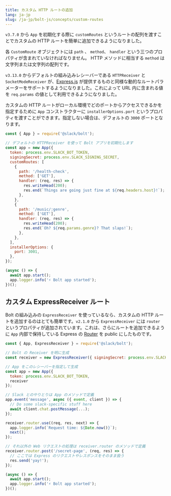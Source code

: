 ```yaml
---
title: カスタム HTTP ルートの追加
lang: ja-jp
slug: /ja-jp/bolt-js/concepts/custom-routes
---
```


`v3.7.0` から `App` を初期化する際に `customRoutes` というルートの配列を渡すことでカスタムの HTTP ルートを簡単に追加できるようになりました。

各 `CustomRoute` オブジェクトには `path` 、 `method`、 `handler` という三つのプロパティが含まれていなければなりません。 HTTP メソッドに相当する `method` は文字列または文字列の配列です。

`v3.13.0` からデフォルトの組み込みレシーバーである `HTTPReceiver` と `SocketModeReceiver` が、[Express.js](https://expressjs.com/en/guide/routing.html#route-parameters) が提供するものと同様な動的なルートパラメーターをサポートするようになりました。これによって URL 内に含まれる値を `req.params` の値として利用できるようになりました。

カスタムの HTTP ルートがローカル環境でどのポートからアクセスできるかを指定するために `App` コンストラクターに `installerOptions.port` というプロパティを渡すことができます。指定しない場合は、デフォルトの `3000` ポートとなります。

```javascript
const { App } = require('@slack/bolt');

// デフォルトの HTTPReceiver を使って Bolt アプリを初期化します
const app = new App({
  token: process.env.SLACK_BOT_TOKEN,
  signingSecret: process.env.SLACK_SIGNING_SECRET,
  customRoutes: [
    {
      path: '/health-check',
      method: ['GET'],
      handler: (req, res) => {
        res.writeHead(200);
        res.end(`Things are going just fine at ${req.headers.host}!`);
      },
    },
    {
      path: '/music/:genre',
      method: ['GET'],
      handler: (req, res) => {
        res.writeHead(200);
        res.end(`Oh? ${req.params.genre}? That slaps!`);
      },
    },
  ],
  installerOptions: {
    port: 3001,
  },
});

(async () => {
  await app.start();
  app.logger.info('⚡️ Bolt app started');
})();
```

## カスタム ExpressReceiver ルート

Bolt の組み込みの `ExpressReceiver` を使っているなら、カスタムの HTTP ルートを追加するのはとても簡単です。`v2.1.0` から `ExpressReceiver` には `router` というプロパティが追加されています。これは、さらにルートを追加できるように `App` 内部で保持している Express の [Router](http://expressjs.com/en/4x/api.html#router) を public にしたものです。

```javascript
const { App, ExpressReceiver } = require('@slack/bolt');

// Bolt の Receiver を明に生成
const receiver = new ExpressReceiver({ signingSecret: process.env.SLACK_SIGNING_SECRET });

// App をこのレシーバーを指定して生成
const app = new App({
  token: process.env.SLACK_BOT_TOKEN,
  receiver
});

// Slack とのやりとりは App のメソッドで定義
app.event('message', async ({ event, client }) => {
  // Do some slack-specific stuff here
  await client.chat.postMessage(...);
});

receiver.router.use((req, res, next) => {
  app.logger.info(`Request time: ${Date.now()}`);
  next();
});

// それ以外の Web リクエストの処理は receiver.router のメソッドで定義
receiver.router.post('/secret-page', (req, res) => {
  // ここでは Express のリクエストやレスポンスをそのまま扱う
  res.send('yay!');
});

(async () => {
  await app.start();
  app.logger.info('⚡️ Bolt app started');
})();
```